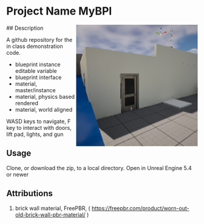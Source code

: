 # Project Name  MyBPI
<img src="Saved/AutoScreenshot.png" width="320"  align="right" />
## Description

A github repository for the in class demonstration code.<br>
- blueprint instance editable variable<br>
- blueprint interface <br>
- material, master/instance<br>
- material, physics based rendered<br>
- material, world aligned<br>
 
WASD keys to navigate, F key to interact with doors, lift pad, lights, and gun<br>
 
## Usage
Clone, or download the zip, to a local directory. Open in Unreal Engine 5.4 or newer

## Attributions
1) brick wall material, FreePBR, ( https://freepbr.com/product/worn-out-old-brick-wall-pbr-material/ )



